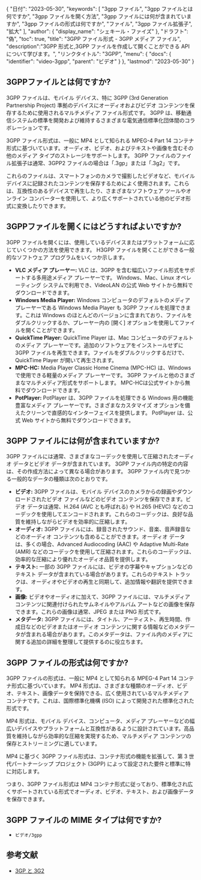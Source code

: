 {
"日付": "2023-05-30",
  "keywords": [
"3gpp ファイル",
"3gpp ファイルとは何ですか",
"3gpp ファイルを開く方法",
"3gpp ファイルには何が含まれていますか",
"3gpp ファイルの形式は何ですか",
"ファイル",
"3gpp ファイル拡張子",
"拡大"
],
  "author": {
"display_name": "シェキール・ファイズ"
},
"ドラフト": "偽",
"toc": true,
"title": "3GPP ファイル形式 - 3GPP メディア ファイル",
  "description":"3GPP 形式と,3GPP ファイルを作成して開くことができる API について学びます。",
"リンクタイトル": "3GPP",
  "menu": {
    "docs": {
      "identifier": "video-3gpp",
"parent": "ビデオ"
}
},
"lastmod": "2023-05-30"
}

## 3GPPファイルとは何ですか?

3GPP ファイルは、モバイル デバイス、特に 3GPP (3rd Generation Partnership Project) 準拠のデバイスにオーディオおよびビデオ コンテンツを保存するために使用されるマルチメディア ファイル形式です。 3GPP は、移動通信システムの標準を開発および維持するさまざまな電気通信標準化団体間のコラボレーションです。

3GPP ファイル形式は、一般に MP4 として知られる MPEG-4 Part 14 コンテナ形式に基づいています。オーディオ、ビデオ、およびテキストや画像を含むその他のメディア タイプのストレージをサポートします。 3GPP ファイルのファイル拡張子は通常、3GPP2 ファイルの場合は「.3gp」または「.3g2」です。

これらのファイルは、スマートフォンのカメラで撮影したビデオなど、モバイル デバイスに記録されたコンテンツを保存するためによく使用されます。これらは、互換性のあるデバイスで再生したり、さまざまなソフトウェア ツールやオンライン コンバーターを使用して、より広くサポートされている他のビデオ形式に変換したりできます。

## 3GPPファイルを開くにはどうすればよいですか?

3GPP ファイルを開くには、使用しているデバイスまたはプラットフォームに応じていくつかの方法を使用できます。 H3GPP ファイルを開くことができる一般的なソフトウェア プログラムをいくつか示します。

- **VLC メディア プレーヤー:** VLC は、3GPP を含む幅広いファイル形式をサポートする多用途メディア プレーヤーです。 Windows、Mac、Linux オペレーティング システムで利用でき、VideoLAN の公式 Web サイトから無料でダウンロードできます。
- **Windows Media Player:** Windows コンピュータのデフォルトのメディア プレーヤーである Windows Media Player も 3GPP ファイルを処理できます。これは Windows のほとんどのバージョンに含まれており、ファイルをダブルクリックするか、プレーヤー内の [開く] オプションを使用してファイルを開くことができます。
- **QuickTime Player:** QuickTime Player は、Mac コンピュータのデフォルトのメディア プレーヤーです。追加のソフトウェアをインストールせずに 3GPP ファイルを再生できます。ファイルをダブルクリックするだけで、QuickTime Player が開いて再生されます。
- **MPC-HC:** Media Player Classic Home Cinema (MPC-HC) は、Windows で使用できる軽量のメディア プレーヤーです。 3GPP ファイルと他のさまざまなマルチメディア形式をサポートします。 MPC-HCは公式サイトから無料でダウンロードできます。
- **PotPlayer:** PotPlayer は、3GPP ファイルを処理できる Windows 用の機能豊富なメディア プレーヤーです。さまざまなカスタマイズ オプションを備えたクリーンで直感的なインターフェイスを提供します。 PotPlayer は、公式 Web サイトから無料でダウンロードできます。

## 3GPP ファイルには何が含まれていますか?

3GPP ファイルには通常、さまざまなコーデックを使用して圧縮されたオーディオ データとビデオ データが含まれています。 3GPP ファイル内の特定の内容は、その作成方法によって異なる場合があります。 3GPP ファイル内で見つかる一般的なデータの種類は次のとおりです。

- **ビデオ:** 3GPP ファイルは、モバイル デバイスのカメラからの録画やダウンロードされたビデオ ファイルなどのビデオ コンテンツを保存できます。ビデオ データは通常、H.264 (AVC とも呼ばれる) や H.265 (HEVC) などのコーデックを使用してエンコードされます。これらのコーデックは、良好な品質を維持しながらビデオを効率的に圧縮します。
- **オーディオ:** 3GPP ファイルには、録音されたサウンド、音楽、音声録音などのオーディオ コンテンツも含めることができます。オーディオ データは、多くの場合、Advanced Audiocoding (AAC) や Adaptive Multi-Rate (AMR) などのコーデックを使用して圧縮されます。これらのコーデックは、効率的な圧縮により優れたオーディオ品質を提供します。
- **テキスト:** 一部の 3GPP ファイルには、ビデオの字幕やキャプションなどのテキスト データが含まれている場合があります。これらのテキスト トラックは、オーディオやビデオの再生と同期して、追加情報や翻訳を提供できます。
- **画像:** ビデオやオーディオに加えて、3GPP ファイルには、マルチメディア コンテンツに関連付けられたサムネイルやアルバム アートなどの画像を保存できます。これらの画像は通常、JPEG または PNG 形式です。
- **メタデータ:** 3GPP ファイルには、タイトル、アーティスト、再生時間、作成日などのビデオまたはオーディオ コンテンツに関する情報などのメタデータが含まれる場合があります。このメタデータは、ファイル内のメディアに関する追加の詳細を整理して提供するのに役立ちます。

## 3GPP ファイルの形式は何ですか?

3GPP ファイルの形式は、一般に MP4 として知られる MPEG-4 Part 14 コンテナ形式に基づいています。 MP4 形式は、さまざまな種類のオーディオ、ビデオ、テキスト、画像データを保持できる、広く使用されているマルチメディア コンテナです。これは、国際標準化機構 (ISO) によって開発された標準化された形式です。

MP4 形式は、モバイル デバイス、コンピュータ、メディア プレーヤーなどの幅広いデバイスやプラットフォームと互換性があるように設計されています。高品質を維持しながら効率的な圧縮を実現するため、マルチメディア コンテンツの保存とストリーミングに適しています。

MP4 に基づく 3GPP ファイル形式は、コンテナ形式の機能を拡張して、第 3 世代パートナーシップ プロジェクト (3GPP) によって設定された要件と標準に特に対応します。

つまり、3GPP ファイル形式は MP4 コンテナ形式に従っており、標準化され広くサポートされている形式でオーディオ、ビデオ、テキスト、および画像データを保存できます。

## 3GPP ファイルの MIME タイプは何ですか?

- `ビデオ/3gpp`

## 参考文献
* [3GP と 3G2](https://en.wikipedia.org/wiki/3GP_and_3G2)

